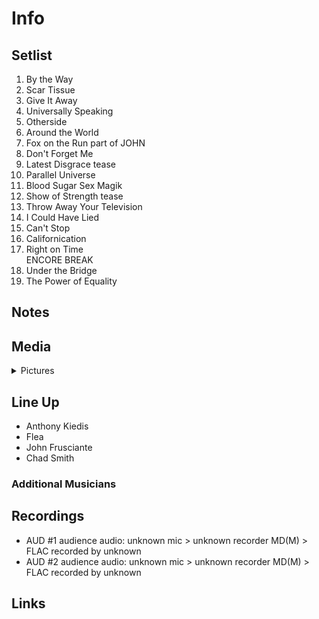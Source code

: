 # Info

## Setlist

1. By the Way
2. Scar Tissue
3. Give It Away
4. Universally Speaking
5. Otherside
6. Around the World
7. Fox on the Run part of JOHN
8. Don't Forget Me
9. Latest Disgrace tease
10. Parallel Universe
11. Blood Sugar Sex Magik
12. Show of Strength tease
13. Throw Away Your Television
14. I Could Have Lied
15. Can't Stop
16. Californication
17. Right on Time
<br> ENCORE BREAK
18. Under the Bridge
19. The Power of Equality

## Notes

## Media 

<details>
  <summary>Pictures</summary>
  <!--<img alt="Setlist" title="Setlist" src="_.jpg" height="200" />
  <img alt="Ticket" title="Ticket" src="_.jpg" height="200" />
  <img alt="Flyer" title="Flyer" src="_.jpg" height="200" />
  <img alt="Clipping" title="Clipping" src="_.jpg" height="200" />-->
</details>

## Line Up

* Anthony Kiedis
* Flea
* John Frusciante
* Chad Smith

### Additional Musicians

## Recordings

* AUD #1 audience audio: unknown mic > unknown recorder MD(M) > FLAC recorded by unknown
* AUD #2 audience audio: unknown mic > unknown recorder MD(M) > FLAC recorded by unknown

## Links
